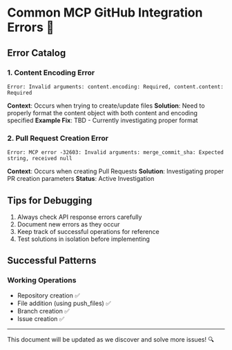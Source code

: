 # Common MCP GitHub Integration Errors 🐛

## Error Catalog

### 1. Content Encoding Error
```
Error: Invalid arguments: content.encoding: Required, content.content: Required
```
**Context**: Occurs when trying to create/update files
**Solution**: Need to properly format the content object with both content and encoding specified
**Example Fix**: TBD - Currently investigating proper format

### 2. Pull Request Creation Error
```
Error: MCP error -32603: Invalid arguments: merge_commit_sha: Expected string, received null
```
**Context**: Occurs when creating Pull Requests
**Solution**: Investigating proper PR creation parameters
**Status**: Active Investigation

## Tips for Debugging

1. Always check API response errors carefully
2. Document new errors as they occur
3. Keep track of successful operations for reference
4. Test solutions in isolation before implementing

## Successful Patterns

### Working Operations
- Repository creation ✅
- File addition (using push_files) ✅
- Branch creation ✅
- Issue creation ✅

---

This document will be updated as we discover and solve more issues! 🔍